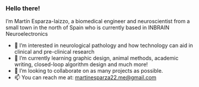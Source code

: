 ### **Hello there!**
I’m Martín Esparza-Iaizzo, a biomedical engineer and neuroscientist from a small town in the north of Spain who is currently based in INBRAIN Neuroelectronics
- 👀 I’m interested in neurological pathology and how technology can aid in clinical and pre-clinical research
- 🌱 I’m currently learning graphic design, animal methods, academic writing, closed-loop algorithm design and much more!
- 💞️ I’m looking to collaborate on as many projects as possible. 
- 📫 You can reach me at: martinesparza22.me@gmail.com

<!---
martinesparza/martinesparza is a ✨ special ✨ repository because its `README.md` (this file) appears on your GitHub profile.
You can click the Preview link to take a look at your changes.
--->

